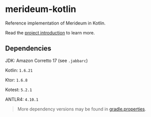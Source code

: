 # merideum-kotlin
Reference implementation of Merideum in Kotlin.

Read the [project introduction](/docs/project-introduction.md) to learn more.

## Dependencies
JDK: Amazon Corretto 17 (see `.jabbarc`)

Kotlin: `1.6.21`

Ktor: `1.6.8`

Kotest: `5.2.1`

ANTLR4: `4.10.1`

> More dependency versions may be found in [gradle.properties](./gradle.properties).
